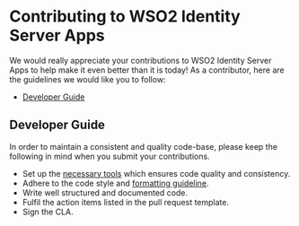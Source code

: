 # Contributing to WSO2 Identity Server Apps

We would really appreciate your contributions to WSO2 Identity Server Apps to help make it even better than it is today!
As a contributor, here are the guidelines we would like you to follow:

 - [Developer Guide](#developer-guide)

## Developer Guide

In order to maintain a consistent and quality code-base, please keep the following in mind when you 
submit your contributions.

* Set up the [necessary tools](./docs/DEVELOPER.md#setting-up-development-tools) which ensures code quality and consistency.
* Adhere to the code style and [formatting guideline](./docs/DEVELOPER.md#formatting).
* Write well structured and documented code.
* Fulfil the action items listed in the pull request template.
* Sign the CLA.
